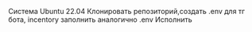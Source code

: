 Система Ubuntu 22.04
Клонировать репозиторий,создать .env для тг бота, incentory заполнить аналогично .env 
Исполнить
